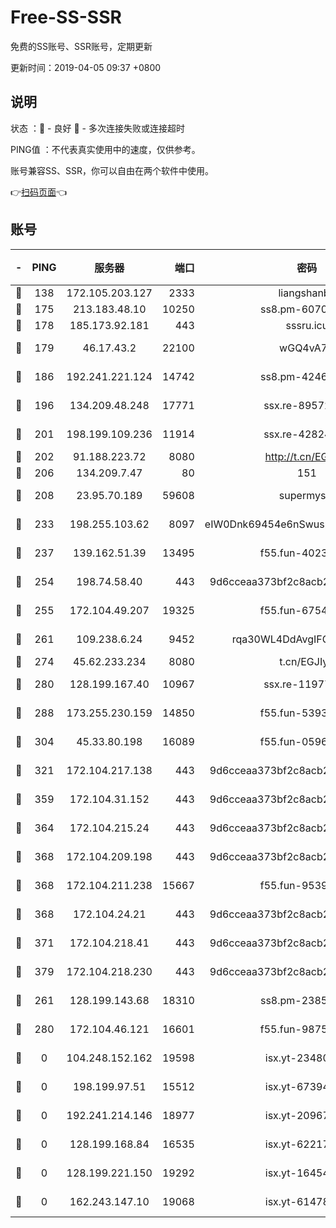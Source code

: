 # Free-SS-SSR

免费的SS账号、SSR账号，定期更新

更新时间：2019-04-05 09:37 +0800

## 说明

状态     ：🙂 - 良好 🙁 - 多次连接失败或连接超时

PING值   ：不代表真实使用中的速度，仅供参考。

账号兼容SS、SSR，你可以自由在两个软件中使用。

👉[扫码页面](https://liesauer.github.io/Free-SS-SSR/)👈

## 账号

|-|PING|服务器|端口|密码|加密方式|区域|
|:----:|:----:|:-----:|-----:|:----:|:----:|:----:|
|🙂|138|172.105.203.127|2333|liangshanbo|chacha20|JP|
|🙂|175|213.183.48.10|10250|ss8.pm-60707476|rc4-md5|RU|
|🙂|178|185.173.92.181|443|sssru.icu|rc4-md5|RU|
|🙂|179|46.17.43.2|22100|wGQ4vA7D|aes-256-gcm|RU|
|🙂|186|192.241.221.124|14742|ss8.pm-42467261|aes-256-cfb|US|
|🙂|196|134.209.48.248|17771|ssx.re-89572138|aes-256-cfb|US|
|🙂|201|198.199.109.236|11914|ssx.re-42824797|aes-256-cfb|US|
|🙂|202|91.188.223.72|8080|http://t.cn/EGJIyrl|rc4-md5|RU|
|🙂|206|134.209.7.47|80|151|chacha20|US|
|🙂|208|23.95.70.189|59608|supermyssr|chacha20-ietf|US|
|🙂|233|198.255.103.62|8097|eIW0Dnk69454e6nSwuspv9DmS201tQ0D|aes-256-cfb|US|
|🙂|237|139.162.51.39|13495|f55.fun-40234705|aes-256-cfb|SG|
|🙂|254|198.74.58.40|443|9d6cceaa373bf2c8acb22e60b6a58be6|aes-256-cfb|US|
|🙂|255|172.104.49.207|19325|f55.fun-67542122|aes-256-cfb|SG|
|🙂|261|109.238.6.24|9452|rqa30WL4DdAvgIFG6Fs3znzTa|aes-256-cfb|FR|
|🙂|274|45.62.233.234|8080|t.cn/EGJIyrl|rc4-md5|CA|
|🙂|280|128.199.167.40|10967|ssx.re-11977047|aes-256-cfb|SG|
|🙂|288|173.255.230.159|14850|f55.fun-53932757|aes-256-cfb|US|
|🙂|304|45.33.80.198|16089|f55.fun-05960276|aes-256-cfb|US|
|🙂|321|172.104.217.138|443|9d6cceaa373bf2c8acb22e60b6a58be6|aes-256-cfb|US|
|🙂|359|172.104.31.152|443|9d6cceaa373bf2c8acb22e60b6a58be6|aes-256-cfb|US|
|🙂|364|172.104.215.24|443|9d6cceaa373bf2c8acb22e60b6a58be6|aes-256-cfb|US|
|🙂|368|172.104.209.198|443|9d6cceaa373bf2c8acb22e60b6a58be6|aes-256-cfb|US|
|🙂|368|172.104.211.238|15667|f55.fun-95394405|aes-256-cfb|US|
|🙂|368|172.104.24.21|443|9d6cceaa373bf2c8acb22e60b6a58be6|aes-256-cfb|US|
|🙂|371|172.104.218.41|443|9d6cceaa373bf2c8acb22e60b6a58be6|aes-256-cfb|US|
|🙂|379|172.104.218.230|443|9d6cceaa373bf2c8acb22e60b6a58be6|aes-256-cfb|US|
|🙂|261|128.199.143.68|18310|ss8.pm-23855418|aes-256-cfb|SG|
|🙂|280|172.104.46.121|16601|f55.fun-98755014|aes-256-cfb|SG|
|🙁|0|104.248.152.162|19598|isx.yt-23480328|aes-256-cfb|SG|
|🙁|0|198.199.97.51|15512|isx.yt-67394255|aes-256-cfb|US|
|🙁|0|192.241.214.146|18977|isx.yt-20967383|aes-256-cfb|US|
|🙁|0|128.199.168.84|16535|isx.yt-62217895|aes-256-cfb|SG|
|🙁|0|128.199.221.150|19292|isx.yt-16454453|aes-256-cfb|SG|
|🙁|0|162.243.147.10|19068|isx.yt-61478887|aes-256-cfb|US|
